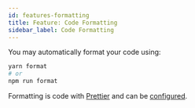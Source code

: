 ```yaml
---
id: features-formatting
title: Feature: Code Formatting
sidebar_label: Code Formatting
---
```


You may automatically format your code using:

```bash
yarn format
# or
npm run format
```

Formatting is code with [Prettier](https://prettier.io) and can be [configured](configuration-prettier.md).
